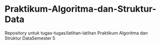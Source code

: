 # Praktikum-Algoritma-dan-Struktur-Data
Repository untuk tugas-tugas/latihan-latihan Praktikum Algoritma dan Struktur DataSemester 5

